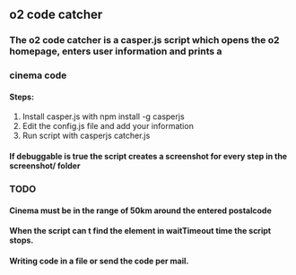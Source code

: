 ## o2 code catcher

### The o2 code catcher is a casper.js script which opens the o2 homepage, enters user information and prints a
### cinema code

#### Steps:
1. Install casper.js with npm install -g casperjs
2. Edit the config.js file and add your information
3. Run script with casperjs catcher.js

#### If debuggable is true the script creates a screenshot for every step in the screenshot/ folder

### TODO

#### Cinema must be in the range of 50km around the entered postalcode
#### When the script can t find the element in waitTimeout time the script stops.
#### Writing code in a file or send the code per mail.